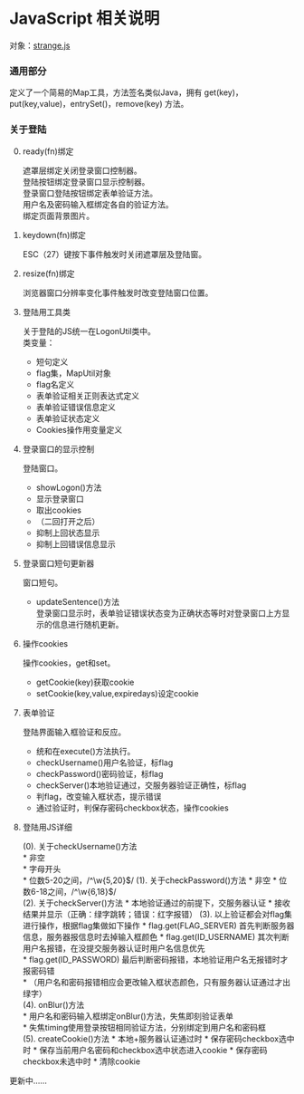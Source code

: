 # JavaScript 相关说明
对象：[strange.js](../src/main/webapp/res/strange.js)

### 通用部分
定义了一个简易的Map工具，方法签名类似Java，拥有 get(key)，put(key,value)，entrySet()，remove(key) 方法。

### 关于登陆
0. ready(fn)绑定  

    遮罩层绑定关闭登录窗口控制器。  
    登陆按钮绑定登录窗口显示控制器。  
    登录窗口登陆按钮绑定表单验证方法。  
    用户名及密码输入框绑定各自的验证方法。  
    绑定页面背景图片。  
    
0. keydown(fn)绑定  

    ESC（27）键按下事件触发时关闭遮罩层及登陆窗。  
    
0. resize(fn)绑定  

    浏览器窗口分辨率变化事件触发时改变登陆窗口位置。  
    
0. 登陆用工具类  

    关于登陆的JS统一在LogonUtil类中。  
    类变量：  
    * 短句定义  
    * flag集，MapUtil对象  
    * flag名定义  
    * 表单验证相关正则表达式定义  
    * 表单验证错误信息定义  
    * 表单验证状态定义  
    * Cookies操作用变量定义  
    
1. 登录窗口的显示控制  

    登陆窗口。  
    * showLogon()方法    
    * 显示登录窗口    
    * 取出cookies  
    * （二回打开之后）  
    * 抑制上回状态显示  
    * 抑制上回错误信息显示   
    
2. 登录窗口短句更新器  

    窗口短句。  
    * updateSentence()方法  
    登录窗口显示时，表单验证错误状态变为正确状态等时对登录窗口上方显示的信息进行随机更新。  
    
3. 操作cookies

    操作cookies，get和set。  
    * getCookie(key)获取cookie  
    * setCookie(key,value,expiredays)设定cookie  
    
4. 表单验证

    登陆界面输入框验证和反应。  
    * 统和在execute()方法执行。
    * checkUsername()用户名验证，标flag  
    * checkPassword()密码验证，标flag  
    * checkServer()本地验证通过，交服务器验证正确性，标flag  
    * 判flag，改变输入框状态，提示错误    
    * 通过验证时，判保存密码checkbox状态，操作cookies
    
5. 登陆用JS详细

    (0). 关于checkUsername()方法  
        * 非空  
        * 字母开头  
        * 位数5-20之间，/^\w{5,20}$/  
    (1). 关于checkPassword()方法
        * 非空  
        * 位数6-18之间，/^\w{6,18}$/  
    (2). 关于checkServer()方法
        * 本地验证通过的前提下，交服务器认证
        * 接收结果并显示（正确：绿字跳转；错误：红字报错）
    (3). 以上验证都会对flag集进行操作，根据flag集做如下操作
        * flag.get(FLAG_SERVER) 首先判断服务器信息，服务器报信息时去掉输入框颜色
        * flag.get(ID_USERNAME) 其次判断用户名报错，在没提交服务器认证时用户名信息优先  
        * flag.get(ID_PASSWORD) 最后判断密码报错，本地验证用户名无报错时才报密码错  
        * （用户名和密码报错相应会更改输入框状态颜色，只有服务器认证通过才出绿字）  
    (4). onBlur()方法  
        * 用户名和密码输入框绑定onBlur()方法，失焦即刻验证表单  
        * 失焦timing使用登录按钮相同验证方法，分别绑定到用户名和密码框  
    (5). createCookie()方法
        * 本地+服务器认证通过时
        * 保存密码checkbox选中时
        * 保存当前用户名密码和checkbox选中状态进入cookie
        * 保存密码checkbox未选中时
        * 清除cookie
    
更新中……  



